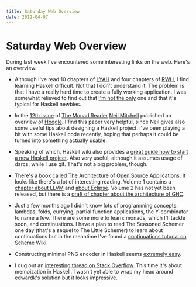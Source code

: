 ```yaml
---
title: Saturday Web Overview
date: 2012-04-07
---
```


Saturday Web Overview
=====================

During last week I've encountered some interesting links on the web.  Here's an
overview.

  - Although I've read 10 chapters of
    [LYAH](http://learnyouahaskell.com/chapters) and four chapters of
    [RWH](http://book.realworldhaskell.org/read/), I find learning Haskell
    difficult. Not that I don't understand it. The problem is that I have a
    really hard time to create a fully working application. I was somewhat
    relieved to find out that [I'm not the
    only](http://programmers.stackexchange.com/questions/90818/hard-time-learning-haskell)
    one and that it's typical for Haskell newbies.

  - In the [12th issue](http://www.haskell.org/wikiupload/f/f0/TMR-Issue12.pdf)
    of [The Monad Reader](http://themonadreader.wordpress.com/) [Neil
    Mitchell](http://community.haskell.org/~ndm/) published an overview of
    [Hoogle](http://www.haskell.org/hoogle/). I find this paper very helpful,
    since Neil gives also some useful tips about designing a Haskell
    project. I've been playing a bit with some Haskell code recently, hoping
    that perhaps it could be turned into something actually usable.

  - Speaking of which, Haskell wiki also provides a [great guide how to start a
    new Haskell
    project](http://www.haskell.org/haskellwiki/How_to_write_a_Haskell_program).
    Also very useful, although it assumes usage of darcs, while I use
    git. That's not a big problem, though.

  - There's a book called [The Architecture of Open Source
    Applications](http://www.aosabook.org/en/index.html). It looks like there's
    a lot of interesting reading. Volume 1 contains a [chapter about
    LLVM](http://www.aosabook.org/en/llvm.html) and [about
    Eclipse](http://www.aosabook.org/en/eclipse.html). Volume 2 has not yet been
    released, but there is a [draft of chapter about the architecture of
    GHC](http://community.haskell.org/~simonmar/papers/aos.pdf).

  - Just a few months ago I didn't know lots of programming concepts: lambdas,
    folds, currying, partial function applications, the Y-combinator to name a
    few. There are some more to learn: monads, which I'll tackle soon, and
    continuations. I have a plan to read The Seasoned Schemer one day (that's a
    sequel to The Little Schemer) to learn about continuations but in the
    meantime I've found a [continuations tutorial on Scheme Wiki](http://community.schemewiki.org/?call-with-current-continuation).

  - Constructing minimal PNG encoder in Haskell seems [extremely
    easy](http://mainisusuallyafunction.blogspot.com/2012/04/minimal-encoder-for-uncompressed-pngs.html).

  - I dug out an [interesting thread on Stack Overflow](http://stackoverflow.com/questions/3208258/memoization-in-haskell).
    This time it's about memoization in Haskell. I wasn't yet able to wrap my
    head around edwardk's solution but it looks impressive.


